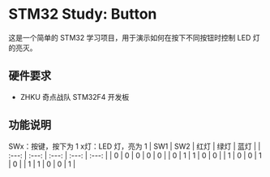 # STM32 Study: Button

这是一个简单的 STM32 学习项目，用于演示如何在按下不同按钮时控制 LED 灯的亮灭。

## 硬件要求

- ZHKU 奇点战队 STM32F4 开发板

## 功能说明
SWx：按键，按下为 1
x灯：LED 灯，亮为 1
|  SW1  |  SW2  | 红灯  | 绿灯  | 蓝灯  |
| :---: | :---: | :---: | :---: | :---: |
|   0   |   0   |   0   |   0   |   0   |
|   0   |   1   |   1   |   0   |   0   |
|   1   |   0   |   0   |   1   |   0   |
|   1   |   1   |   0   |   0   |   1   |